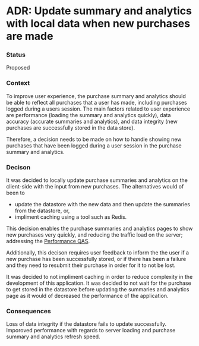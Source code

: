 # ADR: Update summary and analytics with local data when new purchases are made
### Status
Proposed

### Context
To improve user experience, the purchase summary and analytics should be able to reflect all purchases that a user has made, including purchases logged during a users session. The main factors related to user experience are performance (loading the summary and analytics quickly), data accuracy (accurate summaries and analytics), and data integrity (new purchases are successfully stored in the data store).

Therefore, a decision needs to be made on how to handle showing new purchases that have been logged during a user session in the purchase summary and analytics.

### Decison
It was decided to locally update purchase summaries and analytics on the client-side with the input from new purchases. The alternatives would of been to 
* update the datastore with the new data and then update the summaries from the datastore, or,
* impliment caching using a tool such as Redis.

This decision enables the purchase summaries and analytics pages to show new purchases very quickly, and reducing the traffic load on the server; addressing the [Performance QAS](https://github.com/seng350/seng350f19-project-2-1/issues/10). 

Additionally, this decison requires user feedback to inform the the user if a new purchase has been successfully stored, or if there has been a failure and they need to resubmit their purchase in order for it to not be lost.

It was decided to not impliment caching in order to reduce complexity in the development of this application. It was decided to not wait for the purchase to get stored in the datastore before updating the summaries and analytics page as it would of decreased the performance of the application.

### Consequences
Loss of data integrity if the datastore fails to update successfully.
Imporoved performance with regards to server loading and purchase summary and analytics refresh speed.
